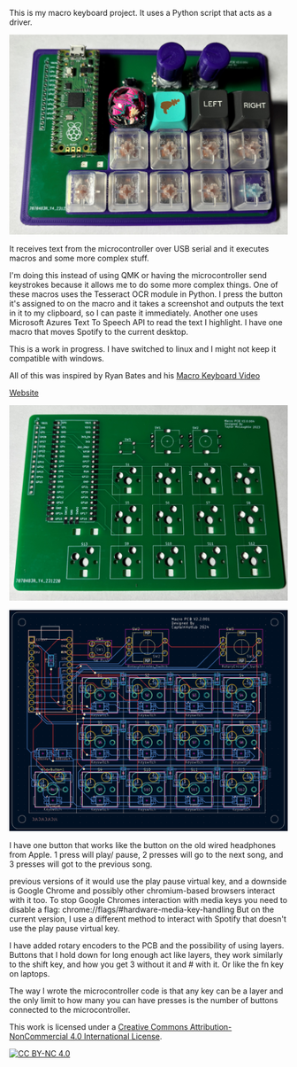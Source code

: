 This is my macro keyboard project. It uses a Python script that acts as a driver.

![alt text](https://github.com/CaptainHottub/macro_keyboard/blob/master/Images/macro_keyboard.jpg?raw=true)

It receives text from the microcontroller over USB serial and it executes macros and some more complex stuff.

I'm doing this instead of using QMK or having the microcontroller send keystrokes because it allows me to do some more complex things.
One of these macros uses the Tesseract OCR module in Python. I press the button it's assigned to on the macro and it takes a screenshot and outputs the text in it to my clipboard, so I can paste it immediately.
Another one uses Microsoft Azures Text To Speech API to read the text I highlight.
I have one macro that moves Spotify to the current desktop.

This is a work in progress. 
I have switched to linux and I might not keep it compatible with windows. 

All of this was inspired by Ryan Bates and his [Macro Keyboard Video][video-inspiration]

[Website][retrobuilds2]


![alt text](https://github.com/CaptainHottub/macro_keyboard/blob/master/Images/pcb.jpg?raw=true)

![alt text](https://github.com/CaptainHottub/macro_keyboard/blob/master/Images/PCB_screenshot.png?raw=true)


I  have one button that works like the button on the old wired headphones from Apple.
1 press will play/ pause, 2 presses will go to the next song, and 3 presses will got to the previous song.

previous versions of it would use the play pause virtual key, and a downside is Google Chrome and possibly other chromium-based browsers interact with it too. To stop Google Chromes interaction with media keys you need to disable a flag: chrome://flags/#hardware-media-key-handling
But on the current version, I use a different method to interact with Spotify that doesn't use the play pause virtual key.

I have added rotary encoders to the PCB and the possibility of using layers.
Buttons that I hold down for long enough act like layers, they work similarly to the shift key, and how you get 3 without it and # with it.
Or like the fn key on laptops.

The way I wrote the microcontroller code is that any key can be a layer and the only limit to how many you can have presses is the number of buttons connected to the microcontroller.



This work is licensed under a
[Creative Commons Attribution-NonCommercial 4.0 International License][cc-by-nc].

[![CC BY-NC 4.0][cc-by-nc-image]][cc-by-nc]


[cc-by-nc]: https://creativecommons.org/licenses/by-nc/4.0/
[cc-by-nc-image]: https://licensebuttons.net/l/by-nc/4.0/88x31.png

[retrobuilds]: http://www.retrobuiltgames.com/the-build-page/macro-keyboard-v2-0/ 
[retrobuilds2]: https://github.com/retrobuiltRyan/MacroKeyboardV2
[video-inspiration]: https://www.youtube.com/watch?v=IDlcxLQ1SbY
